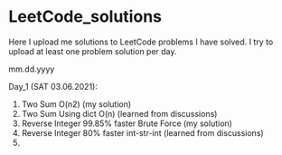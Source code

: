 # LeetCode_solutions
Here I upload me solutions to LeetCode problems I have solved.
I try to upload at least one problem solution per day.

mm.dd.yyyy

Day_1 (SAT 03.06.2021): 
1) Two Sum O(n2) (my solution)
2) Two Sum Using dict O(n) (learned from discussions)
3) Reverse Integer 99.85% faster Brute Force (my solution)
4) Reverse Integer 80% faster int-str-int (learned from discussions)
5) 

